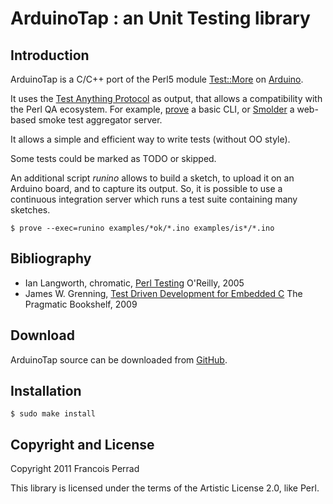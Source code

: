 
ArduinoTap : an Unit Testing library
====================================

Introduction
------------

ArduinoTap is a C/C++ port of the Perl5 module
[Test::More](http://search.cpan.org/~mschwern/Test-Simple/) on [Arduino](http://arduino.cc/>).

It uses the [Test Anything Protocol](http://en.wikipedia.org/wiki/Test_Anything_Protocol) as output,
that allows a compatibility with the Perl QA ecosystem.
For example, [prove](http://search.cpan.org/~andya/Test-Harness/bin/prove) a basic CLI,
or [Smolder](http://search.cpan.org/~wonko/Smolder/) a web-based smoke test aggregator server.

It allows a simple and efficient way to write tests (without OO style).

Some tests could be marked as TODO or skipped.

An additional script _runino_ allows to build a sketch, to upload it on an Arduino board, and
to capture its output. So, it is possible to use a continuous integration server which runs
a test suite containing many sketches.

    $ prove --exec=runino examples/*ok/*.ino examples/is*/*.ino

Bibliography
------------

* Ian Langworth, chromatic, [Perl Testing](http://oreilly.com/catalog/9780596100926) O'Reilly, 2005
* James W. Grenning, [Test Driven Development for Embedded C](http://pragprog.com/book/jgade/test-driven-development-for-embedded-c) The Pragmatic Bookshelf, 2009

Download
--------

ArduinoTap source can be downloaded from [GitHub](http://github.com/fperrad/ArduinoTap/downloads/).

Installation
------------

    $ sudo make install

Copyright and License
---------------------

Copyright 2011 Francois Perrad

This library is licensed under the terms of the Artistic License 2.0, like Perl.

